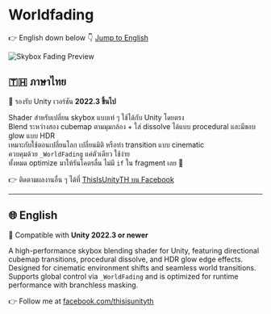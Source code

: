 # Worldfading

👉 English down below 👇 [Jump to English](#english)

![Skybox Fading Preview](media/preview.gif)

## 🇹🇭 ภาษาไทย

🧩 รองรับ Unity เวอร์ชัน **2022.3 ขึ้นไป**

Shader สำหรับเปลี่ยน skybox แบบเท่ ๆ ใช้ได้กับ Unity โดยตรง  
Blend ระหว่างสอง cubemap ตามมุมกล้อง + ใส่ dissolve ได้แบบ procedural และมีขอบ glow แบบ HDR  
เหมาะกับใช้ตอนเปลี่ยนโลก เปลี่ยนมิติ หรือทำ transition แบบ cinematic  
ควบคุมด้วย `_WorldFading` แค่ตัวเดียว ใช้ง่าย  
ทั้งหมด optimize มาให้รันโคตรลื่น ไม่มี `if` ใน fragment เลย 💨

👉 ติดตามผลงานอื่น ๆ ได้ที่ [ThisIsUnityTH บน Facebook](https://www.facebook.com/thisisunityth)

---

## 🌐 English

🧩 Compatible with **Unity 2022.3 or newer**

A high-performance skybox blending shader for Unity, featuring directional cubemap transitions, procedural dissolve, and HDR glow edge effects. Designed for cinematic environment shifts and seamless world transitions. Supports global control via `_WorldFading` and is optimized for runtime performance with branchless masking.

👉 Follow me at [facebook.com/thisisunityth](https://www.facebook.com/thisisunityth)

